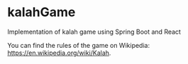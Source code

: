 # kalahGame
Implementation of kalah game using Spring Boot and React

You can find the rules of the game on Wikipedia: https://en.wikipedia.org/wiki/Kalah.

